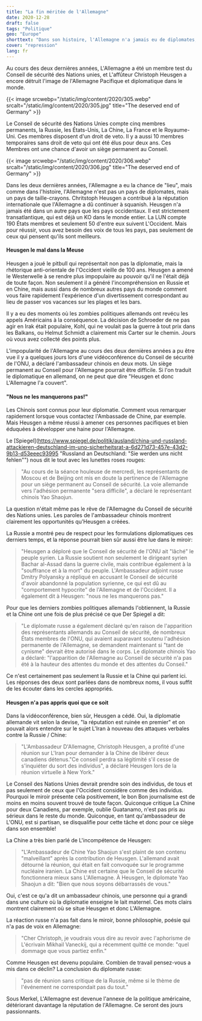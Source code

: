 ```yaml
---
title: "La fin méritée de l'Allemagne"
date: 2020-12-28
draft: false
tags: "Politique"
geo: "Europe"
shorttext: "Dans son histoire, l'Allemagne n'a jamais eu de diplomates, seulement des agitateurs. Quelque chose comme ça n'a pas le droit de siéger au Conseil de sécurité de l'ONU."
cover: "repression"
lang: fr
---
```


Au cours des deux dernières années, L'Allemagne a été un membre test du Conseil de sécurité des Nations unies, et L'affûteur Christoph Heusgen a encore détruit l'image de l'Allemagne Pacifique et diplomatique dans le monde.

{{< image srcwebp="/static/img/content/2020/305.webp" srcalt="/static/img/content/2020/305.jpg" title="The deserved end of Germany" >}}

Le Conseil de sécurité des Nations Unies compte cinq membres permanents, la Russie, les États-Unis, La Chine, La France et le Royaume-Uni. Ces membres disposent d'un droit de veto. Il y a aussi 10 membres temporaires sans droit de veto qui ont été élus pour deux ans. Ces Membres ont une chance d'avoir un siège permanent au Conseil.

{{< image srcwebp="/static/img/content/2020/306.webp" srcalt="/static/img/content/2020/306.jpg" title="The deserved end of Germany" >}}

Dans les deux dernières années, l'Allemagne a eu la chance de "lieu", mais comme dans l'histoire, l'Allemagne n'est pas un pays de diplomates, mais un pays de taille-crayons. Chritstoph Heusgen a contribué à la réputation internationale que l'Allemagne a dû continuer à squanish. Heusgen n'a jamais été dans un autre pays que les pays occidentaux. Il est strictement transatlantique, qui est déjà un KO dans le monde entier. La LUN compte 190 États membres et seulement 50 d'entre eux suivent L'Occident. Mais pour réussir, vous avez besoin des voix de tous les pays, pas seulement de ceux qui pensent qu'ils sont meilleurs.

#### Heusgen le mal dans la Meuse

Heusgen a joué le pitbull qui représentait non pas la diplomatie, mais la rhétorique anti-orientale de l'Occident vieille de 100 ans. Heusgen a amené le Westerwelle à se rendre plus impopulaire au pouvoir qu'il ne l'était déjà de toute façon. Non seulement il a généré l'incompréhension en Russie et en Chine, mais aussi dans de nombreux autres pays du monde comment vous faire rapidement l'expérience d'un divertissement correspondant au lieu de passer vos vacances sur les plages et les bars.

Il y a eu des moments où les zombies politiques allemands ont revécu les appels Américains à la conséquence. La décision de Schroeder de ne pas agir en Irak était populaire, Kohl, qui ne voulait pas la guerre à tout prix dans les Balkans, ou Helmut Schmidt a clairement mis Carter sur le chemin. Jours où vous avez collecté des points plus.

L'impopularité de l'Allemagne au cours des deux dernières années a pu être vue il y a quelques jours lors d'une vidéoconférence du Conseil de sécurité de l'ONU, a déclaré l'ambassadeur chinois en deux mots. Un siège permanent au Conseil pour l'Allemagne pourrait être difficile. Si l'on traduit le diplomatique en allemand, on ne peut que dire "Heusgen et donc L'Allemagne l'a couvert".

#### "Nous ne les manquerons pas!"

Les Chinois sont connus pour leur diplomatie. Comment vous remarquer rapidement lorsque vous contactez l'Ambassade de Chine, par exemple. Mais Heusgen a même réussi à amener ces personnes pacifiques et bien éduquées à développer une haine pour l'Allemagne.

Le [Spiegel](https://www.spiegel.de/politik/ausland/china-und-russland-attackieren-deutschland-im-uno-sicherheitsrat-a-6d271d73-457e-43d2-9b13-d53eeec93995 "Russland an Deutschland: "Sie werden uns nicht fehlen"") nous dit le tout avec les lunettes roses rouges:

> "Au cours de la séance houleuse de mercredi, les représentants de Moscou et de Beijing ont mis en doute la pertinence de l'Allemagne pour un siège permanent au Conseil de sécurité. La voie allemande vers l'adhésion permanente "sera difficile", a déclaré le représentant chinois Yao Shaojun.

La question n'était même pas le rêve de l'Allemagne du Conseil de sécurité des Nations unies. Les paroles de l'ambassadeur chinois montrent clairement les opportunités qu'Heusgen a créées.

La Russie a montré peu de respect pour les formulations diplomatiques ces derniers temps, et la réponse pourrait bien sûr aussi être lue dans le miroir:

> "Heusgen a déploré que le Conseil de sécurité de l'ONU ait "lâché" le peuple syrien. La Russie soutient non seulement le dirigeant syrien Bachar al-Assad dans la guerre civile, mais contribue également à la "souffrance et à la mort" du peuple. L'Ambassadeur adjoint russe Dmitry Polyansky a répliqué en accusant le Conseil de sécurité d'avoir abandonné la population syrienne, ce qui est dû au "comportement hypocrite" de l'Allemagne et de l'Occident. Il a également dit à Heusgen: "nous ne les manquerons pas."

Pour que les derniers zombies politiques allemands l'obtiennent, la Russie et la Chine ont une fois de plus précisé ce que Der Spiegel a dit:

> "Le diplomate russe a également déclaré qu'en raison de l'apparition des représentants allemands au Conseil de sécurité, de nombreux États membres de l'ONU, qui avaient auparavant soutenu l'adhésion permanente de l'Allemagne, se demandent maintenant si "tant de cynisme" devrait être autorisé dans le corps. Le diplomate chinois Yao a déclaré: "l'apparition de l'Allemagne au Conseil de sécurité n'a pas été à la hauteur des attentes du monde et des attentes du Conseil."

Ce n'est certainement pas seulement la Russie et la Chine qui parlent ici. Les réponses des deux sont parlées dans de nombreux noms, il vous suffit de les écouter dans les cercles appropriés.

#### Heusgen n'a pas appris quoi que ce soit

Dans la vidéoconférence, bien sûr, Heusgen a cédé. Oui, la diplomatie allemande vit selon la devise, "la réputation est ruinée en premier" et on pouvait alors entendre sur le sujet L'Iran à nouveau des attaques verbales contre la Russie / Chine:

> "L'Ambassadeur D'Allemagne, Christoph Heusgen, a profité d'une réunion sur L'Iran pour demander à la Chine de libérer deux canadiens détenus."Ce conseil perdra sa légitimité s'il cesse de s'inquiéter du sort des individus", a déclaré Heusgen lors de la réunion virtuelle à New York."

Le Conseil des Nations Unies devrait prendre soin des individus, de tous et pas seulement de ceux que l'Occident considère comme des individus. Pourquoi le miroir présente cela positivement, le bon Bon journalisme est de moins en moins souvent trouvé de toute façon. Quiconque critique La Chine pour deux Canadiens, par exemple, oublie Guatanamo, n'est pas pris au sérieux dans le reste du monde. Quiconque, en tant qu'ambassadeur de L'ONU, est si partisan, se disqualifie pour cette tâche et donc pour ce siège dans son ensemble!

La Chine a très bien parlé de L'incompétence de Heusgen:

> "L'Ambassadeur de Chine Yao Shaojun s'est plaint de son contenu "malveillant" après la contribution de Heusgen. L'allemand avait détourné la réunion, qui était en fait convoquée sur le programme nucléaire iranien. La Chine est certaine que le Conseil de sécurité fonctionnera mieux sans L'Allemagne. À Heusgen, le diplomate Yao Shaojun a dit: "Bien que nous soyons débarrassés de vous."

Oui, c'est ce qu'a dit un ambassadeur chinois, une personne qui a grandi dans une culture où la diplomatie enseigne le lait maternel. Ces mots clairs montrent clairement où se situe Heusgen et donc L'Allemagne.

La réaction russe n'a pas fait dans le miroir, bonne philosophie, poésie qui n'a pas de voix en Allemagne:

> "Cher Christoph, je voudrais vous dire au revoir avec l'aphorisme de L'écrivain Mikhail Vaneckij, qui a récemment quitté ce monde: "quel dommage que vous partiez enfin."

Comme Heusgen est devenu populaire. Combien de travail pensez-vous a mis dans ce déclin? La conclusion du diplomate russe:

> "pas de réunion sans critique de la Russie, même si le thème de l'événement ne correspondait pas du tout."

Sous Merkel, L'Allemagne est devenue l'annexe de la politique américaine, détériorant davantage la réputation de l'Allemagne. Ce seront des jours passionnants.
